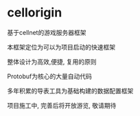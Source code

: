 # cellorigin
基于cellnet的游戏服务器框架


本框架定位为可以为项目启动的快速框架

整体设计为高效,便捷, 复用的原则

Protobuf为核心的大量自动代码

多年积累的导表工具为基础构建的数据配置框架


项目施工中, 完善后将开放游览, 敬请期待